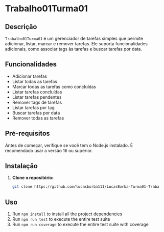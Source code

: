 # Trabalho01Turma01

## Descrição

`Trabalho01Turma01` é um gerenciador de tarefas simples que permite adicionar, listar, marcar e remover tarefas. Ele suporta funcionalidades adicionais, como associar tags às tarefas e buscar tarefas por data.

## Funcionalidades

- Adicionar tarefas
- Listar todas as tarefas
- Marcar todas as tarefas como concluídas
- Listar tarefas concluídas
- Listar tarefas pendentes
- Remover tags de tarefas
- Listar tarefas por tag
- Buscar tarefas por data
- Remover todas as tarefas

## Pré-requisitos

Antes de começar, verifique se você tem o Node.js instalado. É recomendado usar a versão 16 ou superior.

## Instalação

1. **Clone o repositório:**
   ```bash
   git clone https://github.com/lucasborba111/LucasBorba-Turma01-Trabalho01.git

## Uso

1. Run `npm install` to install all the project dependencies
1. Run `npm run test` to execute the entire test suite
1. Run `npm run coverage` to execute the entire test suite with coverage
